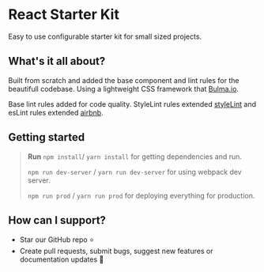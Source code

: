 # React Starter Kit
Easy to use configurable starter kit for small sized projects.

## What's it all about?
Built from scratch and added the base component and lint rules for the beautifull codebase. Using a lightweight CSS framework that [Bulma.io](https://github.com/jgthms/bulma). 

Base lint rules added for code quality. StyleLint rules extended [styleLint](https://stylelint.io/) and esLint rules extended [airbnb](https://github.com/airbnb/javascript).


## Getting started

>**Run** `npm install`/ `yarn install` for getting dependencies and run.
>
>`npm run dev-server` / `yarn run dev-server` for using webpack dev server.
>
>`npm run prod` / `yarn run prod` for deploying everything for production.

## How can I support?
- Star our GitHub repo ⭐️
- Create pull requests, submit bugs, suggest new features or documentation updates 🔧
